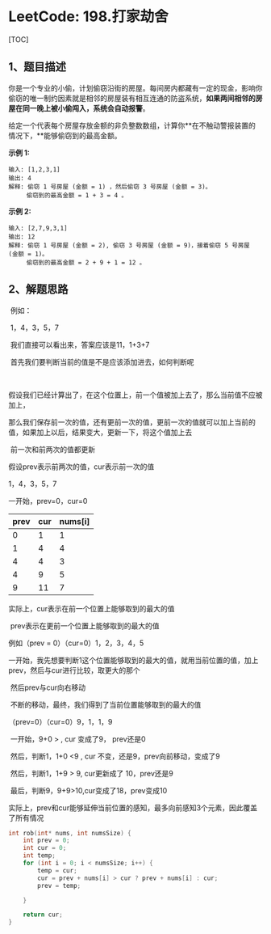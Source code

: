 # LeetCode: 198.打家劫舍

[TOC]

## 1、题目描述



你是一个专业的小偷，计划偷窃沿街的房屋。每间房内都藏有一定的现金，影响你偷窃的唯一制约因素就是相邻的房屋装有相互连通的防盗系统，**如果两间相邻的房屋在同一晚上被小偷闯入，系统会自动报警**。

给定一个代表每个房屋存放金额的非负整数数组，计算你**在不触动警报装置的情况下，**能够偷窃到的最高金额。

**示例 1:**

```
输入: [1,2,3,1]
输出: 4
解释: 偷窃 1 号房屋 (金额 = 1) ，然后偷窃 3 号房屋 (金额 = 3)。
     偷窃到的最高金额 = 1 + 3 = 4 。
```

**示例 2:**

```
输入: [2,7,9,3,1]
输出: 12
解释: 偷窃 1 号房屋 (金额 = 2), 偷窃 3 号房屋 (金额 = 9)，接着偷窃 5 号房屋 (金额 = 1)。
     偷窃到的最高金额 = 2 + 9 + 1 = 12 。
```



## 2、解题思路

​	例如：

​	1，4，3，5，7

​	我们直接可以看出来，答案应该是11，1+3+7

​	首先我们要判断当前的值是不是应该添加进去，如何判断呢

​	

​	假设我们已经计算出了，在这个位置上，前一个值被加上去了，那么当前值不应被加上，

​	那么我们保存前一次的值，还有更前一次的值，更前一次的值就可以加上当前的值，如果加上以后，结果变大，更新一下，将这个值加上去

​	前一次和前两次的值都更新



假设prev表示前两次的值，cur表示前一次的值

1，4，3，5，7

一开始，prev=0，cur=0

| prev | cur  | nums[i] |
| ---- | ---- | ------- |
| 0    | 1    | 1       |
| 1    | 4    | 4       |
| 4    | 4    | 3       |
| 4    | 9    | 5       |
| 9    | 11   | 7       |



实际上，cur表示在前一个位置上能够取到的最大的值

​		prev表示在更前一个位置上能够取到的最大的值



例如（prev = 0）（cur=0）1，2，3，4，5



一开始，我先想要判断1这个位置能够取到的最大的值，就用当前位置的值，加上prev，然后与cur进行比较，取更大的那个

​	然后prev与cur向右移动

​	不断的移动，最终，我们得到了当前位置能够取到的最大的值



（prev=0）（cur=0）9，1，1，9

​	一开始，9+0 > , cur 变成了9， prev还是0

​	然后，判断1，1+0 <9 , cur 不变，还是9，prev向前移动，变成了9

​	然后，判断1，1+9 > 9, cur更新成了 10，prev还是9

​	最后，判断9，9+9>10,cur变成了18，prev变成10



实际上，prev和cur能够延伸当前位置的感知，最多向前感知3个元素，因此覆盖了所有情况



```c
int rob(int* nums, int numsSize) {
    int prev = 0;
    int cur = 0;
    int temp;
    for (int i = 0; i < numsSize; i++) {
        temp = cur;
        cur = prev + nums[i] > cur ? prev + nums[i] : cur;
        prev = temp;

    }

    return cur;
}
```

